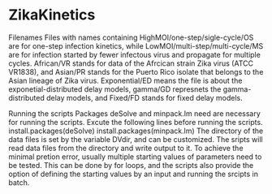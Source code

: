 # ZikaKinetics
Filenames
Files with names containing HighMOI/one-step/sigle-cycle/OS are for one-step infection kinetics, while LowMOI/multi-step/multi-cycle/MS are for infection started by fewer infectous virus and propagate for multiple cycles. African/VR stands for data of the Afrcican strain Zika virus (ATCC VR1838), and Asian/PR stands for the Puerto Rico isolate that belongs to the Asian lineage of Zika virus. Exponential/ED means the file is about the exponetial-distributed delay models, gamma/GD represnets the gamma-distributed delay models, and Fixed/FD stands for fixed delay models.

Running the scripts
Packages deSolve and minpack.lm need are necessary for running the scripts. Excute the following lines before running the scripts.
  install.packages(deSolve)
  install.packages(minpack.lm)
The directory of the data files is set by the variable DVdir, and can be customized. The sripts will read data files from the directory and write output to it.
To achieve the minimal pretion error, usually multiple starting values of parameters need to be tested. This can be done by for loops, and the scripts also provide the option of defining the starting values by an input and running the srcipts in batch.

